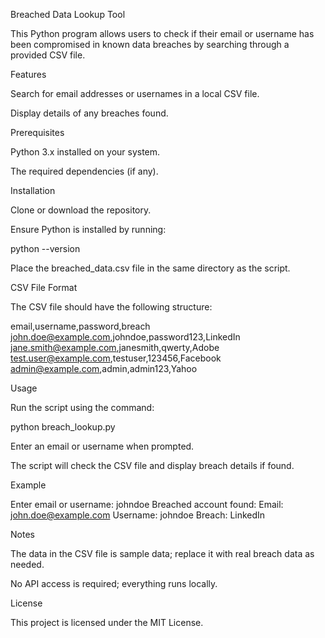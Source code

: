 Breached Data Lookup Tool

This Python program allows users to check if their email or username has been compromised in known data breaches by searching through a provided CSV file.

Features

Search for email addresses or usernames in a local CSV file.

Display details of any breaches found.

Prerequisites

Python 3.x installed on your system.

The required dependencies (if any).

Installation

Clone or download the repository.

Ensure Python is installed by running:

python --version

Place the breached_data.csv file in the same directory as the script.

CSV File Format

The CSV file should have the following structure:

email,username,password,breach
john.doe@example.com,johndoe,password123,LinkedIn
jane.smith@example.com,janesmith,qwerty,Adobe
test.user@example.com,testuser,123456,Facebook
admin@example.com,admin,admin123,Yahoo

Usage

Run the script using the command:

python breach_lookup.py

Enter an email or username when prompted.

The script will check the CSV file and display breach details if found.

Example

Enter email or username: johndoe
Breached account found:
Email: john.doe@example.com
Username: johndoe
Breach: LinkedIn

Notes

The data in the CSV file is sample data; replace it with real breach data as needed.

No API access is required; everything runs locally.

License

This project is licensed under the MIT License.
